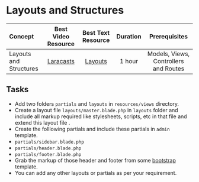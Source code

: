 # Layouts and Structures

Concept | Best Video Resource | Best Text Resource | Duration | Prerequisites
:-- | :--: | :--: | :--: | :--:
Layouts and Structures | [Laracasts](https://laracasts.com/series/laravel-from-scratch-2017/episodes/10) | [Layouts](https://laravel.com/docs/5.4/blade#template-inheritance) | 1 hour | Models, Views, Controllers and Routes

## Tasks

- Add two folders `partials` and `layouts` in `resources/views` directory.
- Create a layout file `layouts/master.blade.php` in `layouts` folder and include all markup required like stylesheets, scripts, etc in that file and extend this layout file .
- Create the folllowing partials and include these partials in `admin` template.
- `partials/sidebar.blade.php`
- `partials/header.blade.php`
- `partials/footer.blade.php`
- Grab the markup of those header and footer from some [bootstrap](https://getbootstrap.com/examples/blog/) template.
- You can add any other layouts or partials as per your requirement.
